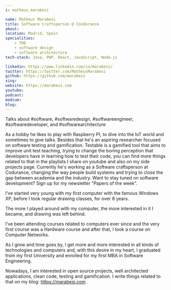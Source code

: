 ```yaml
---
i: matheus_marabesi

name: Matheus Marabesi
title: Software Craftsperson @ Condurance
about: 
location: Madrid, Spain
specialities:
    - TDD
    - software design
    - software architecture
tech-stack: Java, PHP, React, JavaScript, Node.js

linkedin: https://www.linkedin.com/in/marabesi/
twitter: https://twitter.com/MatheusMarabesi
github: https://github.com/marabesi
xing: 
website: https://marabesi.com
youtube: 
podcast: 
medium: 
blog: 
---
```


Talks about #software, #softwaredesign, #softwareengineer, #softwaredeveloper, and #softwarearchitecture


As a hobby he likes to play with Raspberry PI, to dive into the IoT world and sometimes to give talks. Besides that he's an aspiring researcher focused on software testing and gamification. Testable is a gamified tool that aims to improve unit test teaching, trying to change the boring perception that developers have in learning how to test their code, you can find more things related to that in the playlists I share on youtube and also on my side projects page. Currently he's working as a Software craftsperson at Codurance, changing the way people build systems and trying to close the gap between academia and the industry. Want to stay tuned on software development? Sign up for my newsletter "Papers of the week".



I’ve started very young with my first computer with the famous Windows XP, before I took regular drawing classes, for over 8 years.

The more I played around with my computer, the more interested in it I became, and drawing was left behind.

I’ve been attending courses related to computers ever since and the very first course was a Hardware course and after that, I took a course on Computer Networks.

As I grow and time goes by, I get more and more interested in all kinds of technologies and computers and, with this desire in my heart, I graduated from my first University and enrolled for my first MBA in Software Engineering.

Nowadays, I am interested in open source projects, well architected applications, clean code, testing and gamification. I write things related to that on my blog: https://marabesi.com .